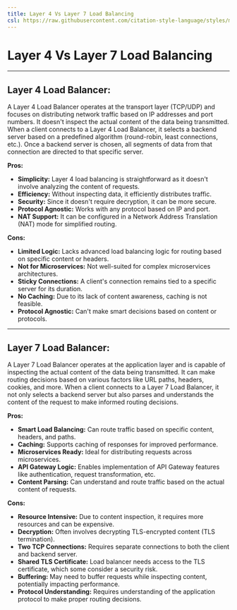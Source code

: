 ```yaml
---
title: Layer 4 Vs Layer 7 Load Balancing
csl: https://raw.githubusercontent.com/citation-style-language/styles/master/ieee.csl
---
```


# Layer 4 Vs Layer 7 Load Balancing

---

## **Layer 4 Load Balancer:**

A Layer 4 Load Balancer operates at the transport layer (TCP/UDP) and focuses on distributing network traffic based on IP addresses and port numbers. It doesn't inspect the actual content of the data being transmitted. When a client connects to a Layer 4 Load Balancer, it selects a backend server based on a predefined algorithm (round-robin, least connections, etc.). Once a backend server is chosen, all segments of data from that connection are directed to that specific server.

**Pros:**

-   **Simplicity:** Layer 4 load balancing is straightforward as it doesn't involve analyzing the content of requests.
-   **Efficiency:** Without inspecting data, it efficiently distributes traffic.
-   **Security:** Since it doesn't require decryption, it can be more secure.
-   **Protocol Agnostic:** Works with any protocol based on IP and port.
-   **NAT Support:** It can be configured in a Network Address Translation (NAT) mode for simplified routing.

**Cons:**

-   **Limited Logic:** Lacks advanced load balancing logic for routing based on specific content or headers.
-   **Not for Microservices:** Not well-suited for complex microservices architectures.
-   **Sticky Connections:** A client's connection remains tied to a specific server for its duration.
-   **No Caching:** Due to its lack of content awareness, caching is not feasible.
-   **Protocol Agnostic:** Can't make smart decisions based on content or protocols.

---

## **Layer 7 Load Balancer:**

A Layer 7 Load Balancer operates at the application layer and is capable of inspecting the actual content of the data being transmitted. It can make routing decisions based on various factors like URL paths, headers, cookies, and more. When a client connects to a Layer 7 Load Balancer, it not only selects a backend server but also parses and understands the content of the request to make informed routing decisions.

**Pros:**

-   **Smart Load Balancing:** Can route traffic based on specific content, headers, and paths.
-   **Caching:** Supports caching of responses for improved performance.
-   **Microservices Ready:** Ideal for distributing requests across microservices.
-   **API Gateway Logic:** Enables implementation of API Gateway features like authentication, request transformation, etc.
-   **Content Parsing:** Can understand and route traffic based on the actual content of requests.

**Cons:**

-   **Resource Intensive:** Due to content inspection, it requires more resources and can be expensive.
-   **Decryption:** Often involves decrypting TLS-encrypted content (TLS termination).
-   **Two TCP Connections:** Requires separate connections to both the client and backend server.
-   **Shared TLS Certificate:** Load balancer needs access to the TLS certificate, which some consider a security risk.
-   **Buffering:** May need to buffer requests while inspecting content, potentially impacting performance.
-   **Protocol Understanding:** Requires understanding of the application protocol to make proper routing decisions.

